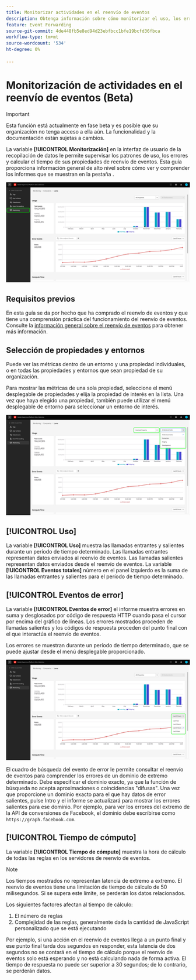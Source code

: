 ```yaml
---
title: Monitorizar actividades en el reenvío de eventos
description: Obtenga información sobre cómo monitorizar el uso, los errores y el tiempo de cálculo en las propiedades de reenvío de eventos.
feature: Event Forwarding
source-git-commit: 4de448fb5e8ed94d23ebfbcc1bfe19bcfd36fbca
workflow-type: tm+mt
source-wordcount: '534'
ht-degree: 0%

---
```


# Monitorización de actividades en el reenvío de eventos (Beta)

>[!IMPORTANT]
>
>Esta función está actualmente en fase beta y es posible que su organización no tenga acceso a ella aún. La funcionalidad y la documentación están sujetas a cambios.

La variable **[!UICONTROL Monitorización]** en la interfaz de usuario de la recopilación de datos le permite supervisar los patrones de uso, los errores y calcular el tiempo de sus propiedades de reenvío de eventos. Esta guía proporciona información general de alto nivel sobre cómo ver y comprender los informes que se muestran en la pestaña .

![Imagen que muestra la pestaña de monitorización en la interfaz de usuario de la recopilación de datos](../../images/ui/event-forwarding/monitoring/monitoring-tab.png)

## Requisitos previos

En esta guía se da por hecho que ha comprado el reenvío de eventos y que tiene una comprensión práctica del funcionamiento del reenvío de eventos. Consulte la [información general sobre el reenvío de eventos](./overview.md) para obtener más información.

## Selección de propiedades y entornos

Puede ver las métricas dentro de un entorno y una propiedad individuales, o en todas las propiedades y entornos que sean propiedad de su organización.

Para mostrar las métricas de una sola propiedad, seleccione el menú desplegable de propiedades y elija la propiedad de interés en la lista. Una vez que haya elegido una propiedad, también puede utilizar el menú desplegable de entorno para seleccionar un entorno de interés.

![Imagen que muestra los menús desplegables de entorno de propiedad en la interfaz de usuario](../../images/ui/event-forwarding/monitoring/property-environment.png)

## [!UICONTROL Uso]

La variable **[!UICONTROL Uso]** muestra las llamadas entrantes y salientes durante un período de tiempo determinado. Las llamadas entrantes representan datos enviados al reenvío de eventos. Las llamadas salientes representan datos enviados desde el reenvío de eventos. La variable **[!UICONTROL Eventos totales]** número en el panel izquierdo es la suma de las llamadas entrantes y salientes para el período de tiempo determinado.

## [!UICONTROL Eventos de error]

La variable **[!UICONTROL Eventos de error]** el informe muestra errores en suma y desglosados por código de respuesta HTTP cuando pasa el cursor por encima del gráfico de líneas. Los errores mostrados proceden de llamadas salientes y los códigos de respuesta proceden del punto final con el que interactúa el reenvío de eventos.

Los errores se muestran durante un período de tiempo determinado, que se puede ajustar desde el menú desplegable proporcionado.

![Imagen que muestra el menú desplegable de período de tiempo para el informe Eventos de error](../../images/ui/event-forwarding/monitoring/error-time.png)

El cuadro de búsqueda del evento de error le permite consultar el reenvío de eventos para comprender los errores de un dominio de extremo determinado. Debe especificar el dominio exacto, ya que la función de búsqueda no acepta aproximaciones o coincidencias &quot;difusas&quot;. Una vez que proporcione un dominio exacto para el que hay datos de error salientes, pulse Intro y el informe se actualizará para mostrar los errores salientes para ese dominio. Por ejemplo, para ver los errores del extremo de la API de conversiones de Facebook, el dominio debe escribirse como `https://graph.facebook.com`.

## [!UICONTROL Tiempo de cómputo]

La variable **[!UICONTROL Tiempo de cómputo]** muestra la hora de cálculo de todas las reglas en los servidores de reenvío de eventos.

>[!NOTE]
>
>Los tiempos mostrados no representan latencia de extremo a extremo. El reenvío de eventos tiene una limitación de tiempo de cálculo de 50 milisegundos. Si se supera este límite, se perderán los datos relacionados.

Los siguientes factores afectan al tiempo de cálculo:

1. El número de reglas
2. Complejidad de las reglas, generalmente dada la cantidad de JavaScript personalizado que se está ejecutando

Por ejemplo, si una acción en el reenvío de eventos llega a un punto final y ese punto final tarda dos segundos en responder, esta latencia de dos segundos no se contará en el tiempo de cálculo porque el reenvío de eventos solo está esperando y no está calculando nada de forma activa. El tiempo de respuesta no puede ser superior a 30 segundos; de lo contrario, se perderán datos.
